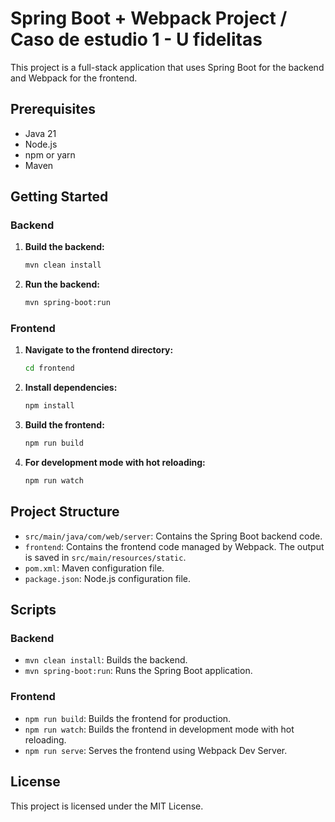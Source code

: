 # Spring Boot + Webpack Project / Caso de estudio 1 - U fidelitas

This project is a full-stack application that uses Spring Boot for the backend and Webpack for the frontend.

## Prerequisites

- Java 21
- Node.js
- npm or yarn
- Maven

## Getting Started

### Backend

1. **Build the backend:**

    ```sh
    mvn clean install
    ```

2. **Run the backend:**

    ```sh
    mvn spring-boot:run
    ```

### Frontend

1. **Navigate to the frontend directory:**

    ```sh
    cd frontend
    ```

2. **Install dependencies:**

    ```sh
    npm install
    ```

3. **Build the frontend:**

    ```sh
    npm run build
    ```

4. **For development mode with hot reloading:**

    ```sh
    npm run watch
    ```

## Project Structure

- `src/main/java/com/web/server`: Contains the Spring Boot backend code.
- `frontend`: Contains the frontend code managed by Webpack. The output is saved in `src/main/resources/static`.
- `pom.xml`: Maven configuration file.
- `package.json`: Node.js configuration file.

## Scripts

### Backend

- `mvn clean install`: Builds the backend.
- `mvn spring-boot:run`: Runs the Spring Boot application.

### Frontend

- `npm run build`: Builds the frontend for production.
- `npm run watch`: Builds the frontend in development mode with hot reloading.
- `npm run serve`: Serves the frontend using Webpack Dev Server.

## License

This project is licensed under the MIT License.